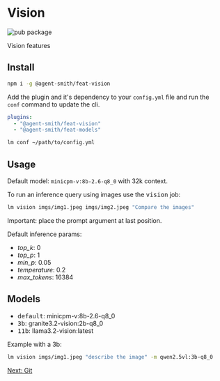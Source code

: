 # Vision

![pub package](https://img.shields.io/npm/v/@agent-smith/feat-vision)

Vision features

## Install

```bash
npm i -g @agent-smith/feat-vision
```

Add the plugin and it's dependency to your `config.yml` file and run the `conf` command to update the cli.

```yml
plugins:
  - "@agent-smith/feat-vision"
  - "@agent-smith/feat-models"
```

```bash
lm conf ~/path/to/config.yml
```

## Usage

Default model: `minicpm-v:8b-2.6-q8_0` with 32k context.

To run an inference query using images use the <kbd>vision</kbd> job:

```bash
lm vision imgs/img1.jpeg imgs/img2.jpeg "Compare the images"
```

Important: place the prompt argument at last position.

Default inference params:

- *top_k*: 0
- *top_p*: 1
- *min_p*: 0.05
- *temperature*: 0.2
- *max_tokens*: 16384

## Models

- <kbd>default</kbd>: minicpm-v:8b-2.6-q8_0
- <kbd>3b</kbd>: granite3.2-vision:2b-q8_0
- <kbd>11b</kbd>: llama3.2-vision:latest

Example with a 3b:

```bash
lm vision imgs/img1.jpeg "describe the image" -m qwen2.5vl:3b-q8_0
```

<a href="javascript:openLink('/plugins/code/git')">Next: Git</a>
